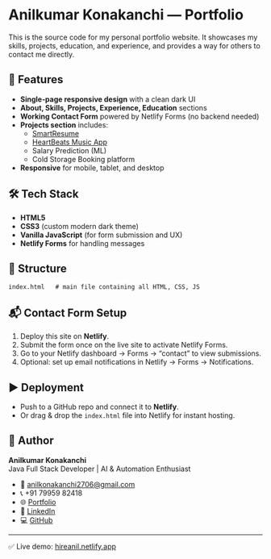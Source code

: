 # Anilkumar Konakanchi — Portfolio

This is the source code for my personal portfolio website. It showcases my skills, projects, education, and experience, and provides a way for others to contact me directly.

## 🚀 Features
- **Single‑page responsive design** with a clean dark UI
- **About, Skills, Projects, Experience, Education** sections
- **Working Contact Form** powered by Netlify Forms (no backend needed)
- **Projects section** includes:
  - [SmartResume](https://freshersresume.netlify.app)
  - [HeartBeats Music App](https://hearttbeats.netlify.app)
  - Salary Prediction (ML)
  - Cold Storage Booking platform
- **Responsive** for mobile, tablet, and desktop

## 🛠️ Tech Stack
- **HTML5**
- **CSS3** (custom modern dark theme)
- **Vanilla JavaScript** (for form submission and UX)
- **Netlify Forms** for handling messages

## 📂 Structure
```
index.html   # main file containing all HTML, CSS, JS
```

## 📬 Contact Form Setup
1. Deploy this site on **Netlify**.
2. Submit the form once on the live site to activate Netlify Forms.
3. Go to your Netlify dashboard → Forms → “contact” to view submissions.
4. Optional: set up email notifications in Netlify → Forms → Notifications.

## ▶️ Deployment
- Push to a GitHub repo and connect it to **Netlify**.
- Or drag & drop the `index.html` file into Netlify for instant hosting.

## 👤 Author
**Anilkumar Konakanchi**  
Java Full Stack Developer | AI & Automation Enthusiast  
- 📧 [anilkonakanchi2706@gmail.com](mailto:anilkonakanchi2706@gmail.com)  
- 📞 +91 79959 82418  
- 🌐 [Portfolio](https://hireanil.netlify.app)  
- 💼 [LinkedIn](https://www.linkedin.com/in/anil-konakanchi)  
- 💻 [GitHub](https://github.com/anilkonakanchi)

---
✅ Live demo: [hireanil.netlify.app](https://hireanil.netlify.app)
